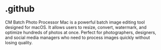 # .github
CM Batch Photo Processor Mac is a powerful batch image editing tool designed for macOS. It allows users to resize, convert, watermark, and optimize hundreds of photos at once. Perfect for photographers, designers, and social media managers who need to process images quickly without losing quality.

